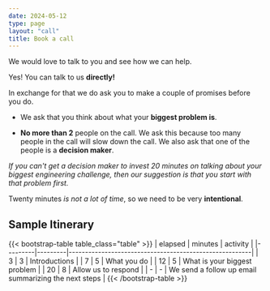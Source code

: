 ```yaml
---
date: 2024-05-12
type: page
layout: "call"
title: Book a call
---
```


We would love to talk to you and see how we can help. 

Yes! You can talk to us **directly!**

In exchange for that we do ask you to make a couple of promises before you do.

* We ask that you think about what your **biggest problem is**.

* **No more than 2** people on the call. We ask this because too many people in the call will slow down the call. We also ask that one of the people is a **decision maker**. 

*If you can't get a decision maker to invest 20 minutes on talking about your biggest engineering challenge, then our suggestion is that you start with that problem first.*

Twenty minutes *is not a lot of time*, so we need to be very **intentional**.

## Sample Itinerary

{{< bootstrap-table table_class="table" >}}
| elapsed | minutes | activity                                               |
|---------|---------|--------------------------------------------------------|
|  3      | 3       | Introductions                                          |
|  7      | 5       | What you do                                            |
|  12     | 5       | What is your biggest problem                           |
|  20     | 8       | Allow us to respond                                    |
|  -      | -       | We send a follow up email summarizing the next steps   |
{{< /bootstrap-table >}}
